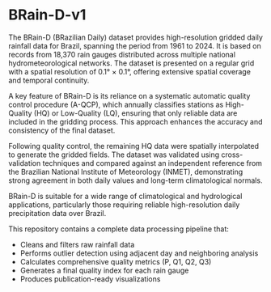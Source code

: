 # BRain-D-v1


The BRain-D (BRazilian Daily) dataset provides high-resolution gridded daily rainfall data for Brazil, spanning the period from 1961 to 2024. It is based on records from 18,370 rain gauges distributed across multiple national hydrometeorological networks. The dataset is presented on a regular grid with a spatial resolution of 0.1° × 0.1°, offering extensive spatial coverage and temporal continuity.

A key feature of BRain-D is its reliance on a systematic automatic quality control procedure (A-QCP), which annually classifies stations as High-Quality (HQ) or Low-Quality (LQ), ensuring that only reliable data are included in the gridding process. This approach enhances the accuracy and consistency of the final dataset.

Following quality control, the remaining HQ data were spatially interpolated to generate the gridded fields. The dataset was validated using cross-validation techniques and compared against an independent reference from the Brazilian National Institute of Meteorology (INMET), demonstrating strong agreement in both daily values and long-term climatological normals.

BRain-D is suitable for a wide range of climatological and hydrological applications, particularly those requiring reliable high-resolution daily precipitation data over Brazil.


This repository contains a complete data processing pipeline that:
- Cleans and filters raw rainfall data
- Performs outlier detection using adjacent day and neighboring analysis
- Calculates comprehensive quality metrics (P, Q1, Q2, Q3)
- Generates a final quality index for each rain gauge
- Produces publication-ready visualizations
